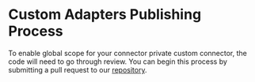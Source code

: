 # Custom Adapters Publishing Process

To enable global scope for your connector private custom connector, the code will need to go through review. You can begin this process by submitting a pull request to our [repository](https://github.com/workato/connector_sdk).
